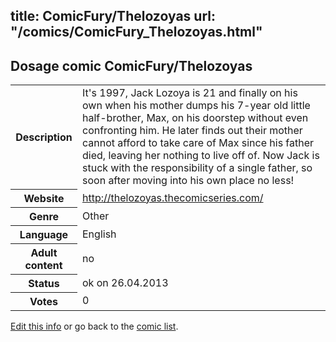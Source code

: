title: ComicFury/Thelozoyas
url: "/comics/ComicFury_Thelozoyas.html"
---
Dosage comic ComicFury/Thelozoyas
-----------------------------------------

<p id="msg"></p>
<script type="text/javascript">
if (window.location.search === '?edit_info_mail=sent_ok') {
  var elem = document.getElementById("msg");
  elem.innerHTML = 'Edited information sucessfully sent.';
  elem.className = 'ok';
}
</script>
<table class="comicinfo">
<tr>
<th>Description</th><td>It's 1997, Jack Lozoya is 21 and finally on his own when his mother dumps his 7-year old little half-brother, Max, on his doorstep without even confronting him. He later finds out their mother cannot afford to take care of Max since his father died, leaving her nothing to live off of. Now Jack is stuck with the responsibility of a single father, so soon after moving into his own place no less!</td>
</tr>
<tr>
<th>Website</th><td><a href="http://thelozoyas.thecomicseries.com/">http://thelozoyas.thecomicseries.com/</a></td>
</tr>
<tr>
<th>Genre</th><td>Other</td>
</tr>
<tr>
<th>Language</th><td>English</td>
</tr>
<tr>
<th>Adult content</th><td>no</td>
</tr>
<tr>
<th>Status</th><td>ok on 26.04.2013</td>
</tr>
<tr>
<th>Votes</th><td>0</td>
</tr>
</table>

[Edit this info](ComicFury_Thelozoyas_edit.html) or go back to the [comic list](../comic-index.html).
